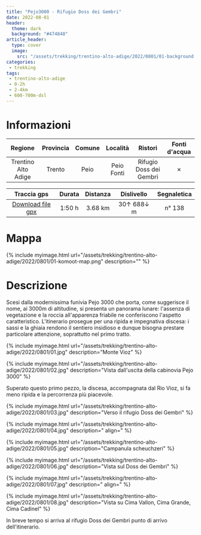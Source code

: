 ```yaml
---
title: "Pejo3000 - Rifugio Doss dei Gembri"
date: 2022-08-01
header:
  theme: dark
  background: "#474848"
article_header:
  type: cover
  image:
    src: "/assets/trekking/trentino-alto-adige/2022/0801/01-background.jpg"
categories:
 - trekking
tags:
 - trentino-alto-adige
 - 0-2h
 - 2-4km
 - 600-700m-dsl
---
```


# Informazioni

|       Regione       | Provincia |   Comune     | Località  | Ristori | Fonti d'acqua |
|:-------------------:|:---------:|:------------:|:---------:|:------:|:-----:|
| Trentino Alto Adige |   Trento  | Peio         | Peio Fonti| Rifugio Doss dei Gembri | ✗ |

|     Traccia gps     |  Durata |  Distanza | Dislivello  | Segnaletica |
|:-------------------:| :------:| :--------:|:----------: | :----------:|
| [Download file gpx](/assets/trekking/trentino-alto-adige/2022/0801/traccia-gps.gpx) |  1:50 h |  3.68 km | 30↑ 688↓ m | n° 138 |

# Mappa

{% include myimage.html url="/assets/trekking/trentino-alto-adige/2022/0801/01-komoot-map.png" description="" %}

# Descrizione

Scesi dalla modernissima funivia Pejo 3000 che porta, come suggerisce il nome, ai 3000m di altitudine, si presenta un panorama lunare: l'assenza di vegetazione e la roccia all'apparenza friabile ne conferiscono l'aspetto caratteristico.
L'itinerario prosegue per una ripida e impegnativa discesa: i sassi e la ghiaia rendono il sentiero insidioso e dunque bisogna prestare particolare attenzione, soprattutto nel primo tratto.

{% include myimage.html url="/assets/trekking/trentino-alto-adige/2022/0801/01.jpg" description="Monte Vioz" %}

{% include myimage.html url="/assets/trekking/trentino-alto-adige/2022/0801/02.jpg" description="Vista dall'uscita della cabinovia Pejo 3000" %}

Superato questo primo pezzo, la discesa, accompagnata dal Rio Vioz, si fa meno ripida e la percorrenza più piacevole. 

{% include myimage.html url="/assets/trekking/trentino-alto-adige/2022/0801/03.jpg" description="Verso il rifugio Doss dei Gembri" %}

{% include myimage.html url="/assets/trekking/trentino-alto-adige/2022/0801/04.jpg" description=" align=" %}

{% include myimage.html url="/assets/trekking/trentino-alto-adige/2022/0801/05.jpg" description="Campanula scheuchzeri" %}

{% include myimage.html url="/assets/trekking/trentino-alto-adige/2022/0801/06.jpg" description="Vista sul Doss dei Gembri" %}

{% include myimage.html url="/assets/trekking/trentino-alto-adige/2022/0801/07.jpg" description=" align=" %}

{% include myimage.html url="/assets/trekking/trentino-alto-adige/2022/0801/08.jpg" description="Vista su Cima Vallon, Cima Grande, Cima Cadinel" %}

In breve tempo si arriva al rifugio Doss dei Gembri punto di arrivo dell'itinerario.
